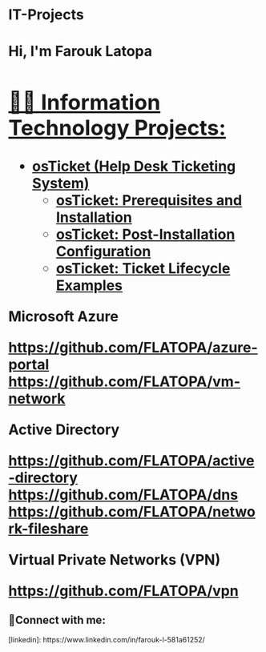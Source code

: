 # IT-Projects
<h1>Hi, I'm Farouk Latopa <a href="https://www.linkedin.com/in/farouk-l-581a61252/">

<h2>👨‍💻 Information Technology Projects:</h2>

- <b>osTicket (Help Desk Ticketing System)</b>
  - [osTicket: Prerequisites and Installation](https://github.com/FLATOPA/osticket-prereqs)
  - [osTicket: Post-Installation Configuration](https://github.com/FLATOPA/post-install-config)
  - [osTicket: Ticket Lifecycle Examples](https://github.com/FLATOPA/ticket-lifecycle)


Microsoft Azure

https://github.com/FLATOPA/azure-portal
https://github.com/FLATOPA/vm-network

Active Directory

https://github.com/FLATOPA/active-directory
https://github.com/FLATOPA/dns
https://github.com/FLATOPA/network-fileshare

Virtual Private Networks (VPN)

https://github.com/FLATOPA/vpn

<h2>🤳Connect with me:</h2> [linkedin]: https://www.linkedin.com/in/farouk-l-581a61252/

